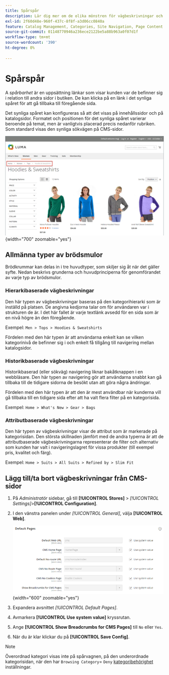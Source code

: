 ```yaml
---
title: Spårspår
description: Lär dig mer om de olika mönstren för vägbeskrivningar och hur du konfigurerar dem så att de visas på innehålls- och katalogsidor.
exl-id: 2f60d48e-960f-437c-8f8f-a3d06cc0840a
feature: Catalog Management, Categories, Site Navigation, Page Content
source-git-commit: 01148770946a236ece2122be5a88b963a0f07d1f
workflow-type: tm+mt
source-wordcount: '390'
ht-degree: 0%

---
```


# Spårspår

A _spårbarhet_ är en uppsättning länkar som visar kunden var de befinner sig i relation till andra sidor i butiken. De kan klicka på en länk i det synliga spåret för att gå tillbaka till föregående sida.

Det synliga spåret kan konfigureras så att det visas på innehållssidor och på katalogsidor. Formatet och positionen för det synliga spåret varierar beroende på temat, men är vanligtvis placerad precis nedanför rubriken. Som standard visas den synliga sökvägen på CMS-sidor.

![Breadcrumb-spår som visas i butiken](./assets/storefront-breadcrumb-trail.png){width="700" zoomable="yes"}

## Allmänna typer av brödsmulor

Brödkrummar kan delas in i tre huvudtyper, som skiljer sig åt när det gäller syfte. Nedan beskrivs grunderna och huvudprinciperna för genomförandet av varje typ av brödsmulor.

### Hierarkibaserade vägbeskrivningar

Den här typen av vägbeskrivningar baseras på den kategorihierarki som är inställd på platsen. De angivna kedjorna talar om för användaren var i strukturen de är. I det här fallet är varje textlänk avsedd för en sida som är en nivå högre än den föregående.

Exempel: `Men > Tops > Hoodies & Sweatshirts`

Fördelen med den här typen är att användarna enkelt kan se vilken kategorinivå de befinner sig i och enkelt få tillgång till navigering mellan katalogsidor.

### Historikbaserade vägbeskrivningar

Historikbaserad (eller sökväg) navigering liknar bakåtknappen i en webbläsare. Den här typen av navigering gör att användarna snabbt kan gå tillbaka till de tidigare sidorna de besökt utan att göra några ändringar.

Fördelen med den här typen är att den är mest användbar när kunderna vill gå tillbaka till en tidigare sida efter att ha valt flera filter på en kategorisida.

Exempel: `Home > What's New > Gear > Bags`

### Attributbaserade vägbeskrivningar

Den här typen av vägbeskrivningar visar de attribut som är markerade på kategorisidan. Den största skillnaden jämfört med de andra typerna är att de attributbaserade vägbeskrivningarna representerar de filter och alternativ som kunden har valt i navigeringslagret för vissa produkter (till exempel pris, kvalitet och färg).

Exempel: `Home > Suits > All Suits > Refined by > Slim Fit`

## Lägg till/ta bort vägbeskrivningar från CMS-sidor

1. På _Administratör_ sidebar, gå till **[!UICONTROL Stores]** > _[!UICONTROL Settings]_>**[!UICONTROL Configuration]**.

1. I den vänstra panelen under _[!UICONTROL General]_, välja **[!UICONTROL Web]**.

   ![Visa vägbeskrivningar för CMS-sidor](../configuration-reference/general/assets/web-default-pages.png){width="600" zoomable="yes"}

1. Expandera avsnittet _[!UICONTROL Default Pages]_.

1. Avmarkera **[!UICONTROL Use system value]** kryssrutan.

1. Ange **[!UICONTROL Show Breadcrumbs for CMS Pages]** till `No` eller `Yes`.

1. När du är klar klickar du på **[!UICONTROL Save Config]**.

>[!NOTE]
>
>Överordnad kategori visas inte på spårvagnen, på den underordnade kategorisidan, när den har `Browsing Category`= `Deny` [kategoribehörighet](category-permissions.md) inställningar.
